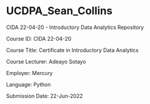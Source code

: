 # UCDPA_Sean_Collins
CIDA 22-04-20 - Introductory Data Analytics Repository

Course ID:    CIDA 22-04-20

Course Title:    Certificate in Introductory Data Analytics

Course Lecturer:    Adeayo Sotayo

Employer:    Mercury

Language:    Python

Submission Date:    22-Jun-2022
